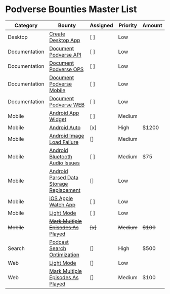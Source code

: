# Podverse Bounties Master List


| Category | Bounty          | Assigned | Priority   | Amount |
| -------- | --------------- | -------- | ---------- | ------ |
|Desktop| [Create Desktop App](https://github.com/podverse/podverse-ops/blob/master/bounties/desktop/create-desktop-app.md) | [ ] | Low |
|Documentation| [Document Podverse API](https://github.com/podverse/podverse-ops/blob/master/bounties/desktop/documentation-podverse-api.md) | [ ] | Low |
|Documentation| [Document Podverse OPS](https://github.com/podverse/podverse-ops/blob/master/bounties/desktop/documentation-podverse-ops.md) | [ ] | Low |
|Documentation| [Document Podverse Mobile](https://github.com/podverse/podverse-ops/blob/master/bounties/desktop/documentation-podverse-rn.md) | [ ] | Low |
|Documentation| [Document Podverse WEB](https://github.com/podverse/podverse-ops/blob/master/bounties/desktop/documentation-podverse-web.md) | [ ] | Low |
|Mobile| [Android App Widget](https://github.com/podverse/podverse-ops/blob/master/bounties/mobile/mobile-android/android-app-widget.md) | [ ] | Medium |
|Mobile| [Android Auto](https://github.com/podverse/podverse-ops/blob/master/bounties/mobile/mobile-android/android-auto-app.md) | [x] | High | $1200
|Mobile| [Android Image Load Failure](https://github.com/podverse/podverse-ops/blob/master/bounties/mobile/mobile-android/bugfix-android-images-sometimes-fail-to-completely-load.md) | [] | Medium |
|Mobile| [Android Bluetooth Audio Issues](https://github.com/podverse/podverse-ops/blob/master/bounties/mobile/mobile-android/bugfix-bluetooth-control-issues.md) | [ ] | Medium | $75
|Mobile| [Android Parsed Data Storage Replacement](https://github.com/podverse/podverse-ops/blob/master/bounties/mobile/mobile-android/parsed-podcast-data-storage-replacement.md) | [] | Low |
|Mobile| [iOS Apple Watch App](https://github.com/podverse/podverse-ops/blob/master/bounties/mobile/mobile-ios/create-apple-watch.md) | [ ] | Low |
|Mobile| [Light Mode](https://github.com/podverse/podverse-ops/blob/master/bounties/mobile/mobile-react-native/light-mode.md) | [ ] | Low |
|<s>Mobile</s>| <s>[Mark Multiple Episodes As Played](https://github.com/podverse/podverse-ops/blob/master/bounties/mobile/mobile-react-native/mark-multiple-or-all-episodes-as-played.md)</s> | <s>[x]</s> | <s>Medium</s> | <s>$100</s>
|Search| [Podcast Search Optimization](https://github.com/podverse/podverse-ops/blob/master/bounties/search-manticore-sphinx/fuzzy-matching-and-upgrade.md) | [] | High | $500
|Web| [Light Mode](https://github.com/podverse/podverse-ops/blob/master/bounties/web/light-mode.md) | [] | Low |
|Web| [Mark Multiple Episodes As Played](https://github.com/podverse/podverse-ops/blob/master/bounties/web/mark-multiple-episode-as-played.md) | [] | Medium | $100